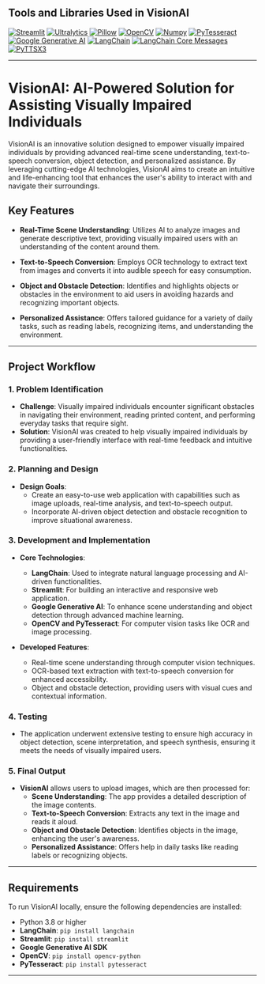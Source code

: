 ## Tools and Libraries Used in VisionAI

[![Streamlit](https://img.shields.io/badge/Streamlit-FF4B4B?style=flat&logo=streamlit&logoColor=white)](https://streamlit.io)
[![Ultralytics](https://img.shields.io/badge/Ultralytics-41b883?style=flat&logo=ultralytics&logoColor=white)](https://ultralytics.com)
[![Pillow](https://img.shields.io/badge/Pillow-3C1A74?style=flat&logo=pillow&logoColor=white)](https://python-pillow.org/)
[![OpenCV](https://img.shields.io/badge/OpenCV-5C3EE8?style=flat&logo=opencv&logoColor=white)](https://opencv.org/)
[![Numpy](https://img.shields.io/badge/Numpy-013243?style=flat&logo=numpy&logoColor=white)](https://numpy.org/)
[![PyTesseract](https://img.shields.io/badge/PyTesseract-FF4500?style=flat)](https://github.com/madmaze/pytesseract)
[![Google Generative AI](https://img.shields.io/badge/Google%20Generative%20AI-4285F4?style=flat&logo=google&logoColor=white)](https://developers.google.com/ai)
[![LangChain](https://img.shields.io/badge/LangChain-0E76A8?style=flat)](https://langchain.com/)
[![LangChain Core Messages](https://img.shields.io/badge/LangChain%20Core%20Messages-0E76A8?style=flat)](https://langchain.com/)
[![PyTTSX3](https://img.shields.io/badge/PyTTSX3-9ACD32?style=flat)](https://pypi.org/project/pyttsx3/)

---


# **VisionAI: AI-Powered Solution for Assisting Visually Impaired Individuals**

VisionAI is an innovative solution designed to empower visually impaired individuals by providing advanced real-time scene understanding, text-to-speech conversion, object detection, and personalized assistance. By leveraging cutting-edge AI technologies, VisionAI aims to create an intuitive and life-enhancing tool that enhances the user's ability to interact with and navigate their surroundings.

## **Key Features**

- **Real-Time Scene Understanding**: Utilizes AI to analyze images and generate descriptive text, providing visually impaired users with an understanding of the content around them.
  
- **Text-to-Speech Conversion**: Employs OCR technology to extract text from images and converts it into audible speech for easy consumption.
  
- **Object and Obstacle Detection**: Identifies and highlights objects or obstacles in the environment to aid users in avoiding hazards and recognizing important objects.
  
- **Personalized Assistance**: Offers tailored guidance for a variety of daily tasks, such as reading labels, recognizing items, and understanding the environment.

---

## **Project Workflow**

### 1. **Problem Identification**
   - **Challenge**: Visually impaired individuals encounter significant obstacles in navigating their environment, reading printed content, and performing everyday tasks that require sight.
   - **Solution**: VisionAI was created to help visually impaired individuals by providing a user-friendly interface with real-time feedback and intuitive functionalities.

### 2. **Planning and Design**
   - **Design Goals**:  
     - Create an easy-to-use web application with capabilities such as image uploads, real-time analysis, and text-to-speech output.
     - Incorporate AI-driven object detection and obstacle recognition to improve situational awareness.

### 3. **Development and Implementation**
   - **Core Technologies**:  
     - **LangChain**: Used to integrate natural language processing and AI-driven functionalities.
     - **Streamlit**: For building an interactive and responsive web application.
     - **Google Generative AI**: To enhance scene understanding and object detection through advanced machine learning.
     - **OpenCV and PyTesseract**: For computer vision tasks like OCR and image processing.
   
   - **Developed Features**:  
     - Real-time scene understanding through computer vision techniques.
     - OCR-based text extraction with text-to-speech conversion for enhanced accessibility.
     - Object and obstacle detection, providing users with visual cues and contextual information.

### 4. **Testing**
   - The application underwent extensive testing to ensure high accuracy in object detection, scene interpretation, and speech synthesis, ensuring it meets the needs of visually impaired users.

### 5. **Final Output**
   - **VisionAI** allows users to upload images, which are then processed for:  
     - **Scene Understanding**: The app provides a detailed description of the image contents.  
     - **Text-to-Speech Conversion**: Extracts any text in the image and reads it aloud.  
     - **Object and Obstacle Detection**: Identifies objects in the image, enhancing the user's awareness.  
     - **Personalized Assistance**: Offers help in daily tasks like reading labels or recognizing objects.

---

## **Requirements**

To run VisionAI locally, ensure the following dependencies are installed:

- Python 3.8 or higher  
- **LangChain**: `pip install langchain`  
- **Streamlit**: `pip install streamlit`  
- **Google Generative AI SDK**  
- **OpenCV**: `pip install opencv-python`  
- **PyTesseract**: `pip install pytesseract`
  
---
